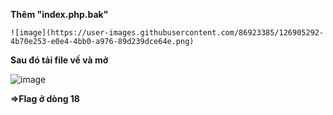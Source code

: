 __Thêm "index.php.bak"__
    
    ![image](https://user-images.githubusercontent.com/86923385/126905292-4b70e253-e0e4-4bb0-a976-89d239dce64e.png)

__Sau đó tải file về và mở__

  ![image](https://user-images.githubusercontent.com/86923385/126905329-b0cfad47-e95f-45a8-8b42-65ba55fd2e50.png)


__=>Flag ở dòng 18__
  
